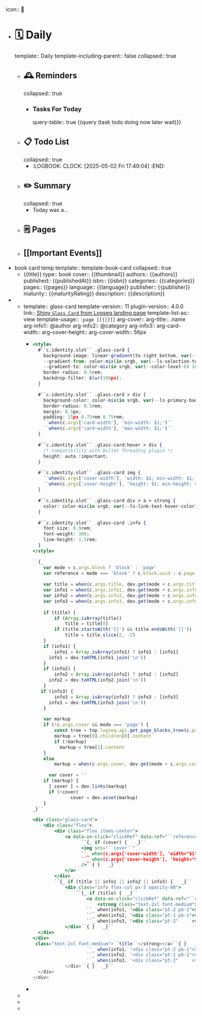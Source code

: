 icon:: 📝

- # 🗓️ Daily
  template:: Daily
  template-including-parent:: false
  collapsed:: true
	- ## 🕰️ Reminders
	  collapsed:: true
		- ### Tasks For Today
		  query-table:: true
		  {{query (task todo doing now later wait)}}
	- ## 📋 Todo List
	  collapsed:: true
		- :LOGBOOK:
		  CLOCK: [2025-05-02 Fri 17:49:04]
		  :END:
	- ##  ✏️ Summary
	  collapsed:: true
		- Today was a...
	- ## 🗒️ Pages
	- ## [[Important Events]]
- book card temp
  template:: template-book-card
  collapsed:: true
	- {{title}}
	  type:: book
	  cover:: {{thumbnail}}
	  authors:: {{authors}}
	  published:: {{publishedAt}}
	  isbn:: {{isbn}}
	  categories:: {{categories}}
	  pages:: {{pages}}
	  language:: {{language}}
	  publisher:: {{publisher}}
	  maturity:: {{maturityRating}}
	  description:: {{description}}
-
	- template:: glass-card
	  template-version:: 11
	  plugin-version:: 4.0.0
	  link:: [Shiny `Glass Card` from Logseq landing page](https://github.com/stdword/logseq13-full-house-plugin/discussions/9)
	  template-list-as:: view
	  template-usage:: `:page [[{|}]]`
	  arg-cover::
	  arg-title:: .name
	  arg-info1:: @author
	  arg-info2:: @category
	  arg-info3::
	  arg-card-width::
	  arg-cover-height::
	  arg-cover-width:: 56px
		- ```jsx
		  <style>
		    #``c.identity.slot`` .glass-card {
		      background-image: linear-gradient(to right bottom, var(--gradient-from), 55%, var(--gradient-to));
		      --gradient-from: color-mix(in srgb, var(--ls-selection-text-color) 35%, transparent);
		      --gradient-to: color-mix(in srgb, var(--color-level-6) 10%, transparent);
		      border-radius: 0.5rem;
		      backdrop-filter: blur(100px);
		    }
		  
		    #``c.identity.slot`` .glass-card > div {
		      background-color: color-mix(in srgb, var(--ls-primary-background-color) 50%, transparent);
		      border-radius: 0.5rem;
		      margin: 0.5px;
		      padding: 15px 0.75rem 0.75rem;
		      ``when(c.args['card-width'], 'min-width: $1;')``
		      ``when(c.args['card-width'], 'max-width: $1;')``
		    }
		  
		    #``c.identity.slot`` .glass-card:hover > div {
		      /* compatibility with Bullet Threading plugin */
		      height: auto !important;
		    }
		  
		    #``c.identity.slot`` .glass-card img {
		      ``when(c.args['cover-width'], 'width: $1; min-width: $1;')``
		      ``when(c.args['cover-height'], 'height: $1; min-height: $1;')``
		    }
		  
		    #``c.identity.slot`` .glass-card div > a > strong {
		      color: color-mix(in srgb, var(--ls-link-text-hover-color) 80%, transparent);
		    }
		  
		    #``c.identity.slot`` .glass-card .info {
		      font-size: 0.9rem;
		      font-weight: 300;
		      line-height: 1.5rem;
		    }
		  </style>
		  
		  ``{_
		      var mode = c.args.block ? 'block' : 'page'
		      var reference = mode === 'block' ? c.block.uuid : c.page.name_
		      
		      var title = when(c.args.title, dev.get(mode + c.args.title) || c.args.title)
		      var info1 = when(c.args.info1, dev.get(mode + c.args.info1) || c.args.info1)
		      var info2 = when(c.args.info2, dev.get(mode + c.args.info2) || c.args.info2)
		      var info3 = when(c.args.info3, dev.get(mode + c.args.info3) || c.args.info3)
		      
		      if (title) {
		          if (Array.isArray(title))
		              title = title[0]
		          if (title.startsWith('[[') && title.endsWith(']]'))
		              title = title.slice(2, -2)
		      }
		      if (info1) {
		          info1 = Array.isArray(info1) ? info1 : [info1]
		        info1 = dev.toHTML(info1.join('\n'))
		      }
		      if (info2) {
		          info2 = Array.isArray(info2) ? info2 : [info2]
		        info2 = dev.toHTML(info2.join('\n'))
		      }
		     if (info3) {
		          info3 = Array.isArray(info3) ? info3 : [info3]
		        info3 = dev.toHTML(info3.join('\n'))
		      }
		  
		      var markup
		      if (!c.args.cover && mode === 'page') {
		          const tree = top.logseq.api.get_page_blocks_tree(c.page.name)
		          markup = tree[0].children[0].content
		          if (!markup)
		            markup = tree[1].content
		      }
		      else
		          markup = when(c.args.cover, dev.get(mode + c.args.cover) || c.args.cover)
		  
		        var cover = ''
		      if (markup) {
		        [ cover ] = dev.links(markup)
		        if (!cover)
		                cover = dev.asset(markup)
		      }
		  _}``
		  
		  <div class="glass-card">
		      <div class="flex">
		          <div class="flex items-center">
		              <a data-on-click="clickRef" data-ref="``reference``">
		                    ``{_ if (cover) {   _}``
		                    <img src="``cover``"
		                    ``_ when(c.args['cover-width'], 'width="$1"') _``
		                    ``_ when(c.args['cover-height'], 'height="$1"') _``
		                    />``{ }   _}``
		              </a>
		          </div>
		          ``{_ if (title || info1 || info2 || info3) {   _}``
		              <div class="info flex-col px-3 opacity-80">
		                  ``{_ if (title) {  _}``
		                      <a data-on-click="clickRef" data-ref="``reference``">
		                          <strong class="text-2xl font-medium">``title``</strong></a>``{ }   _}``
		                      ``_ when(info1, '<div class="pt-2 pb-1">$1</div>') _``
		                      ``_ when(info2, '<div class="pt-1 pb-1">$1</div>') _``
		                      ``_ when(info3, '<div class="pt-2"     >$1</div>') _``
		              </div>``{ }   _}``
		    </div>
		  </div>
		   class="text-2xl font-medium">``title``</strong></a>``{ }   _}``
		                      ``_ when(info1, '<div class="pt-2 pb-1">$1</div>') _``
		                      ``_ when(info2, '<div class="pt-1 pb-1">$1</div>') _``
		                      ``_ when(info3, '<div class="pt-2"     >$1</div>') _``
		              </div>``{ }   _}``
		    </div>
		  </div>
		  ```
		-
	-
	-
	-